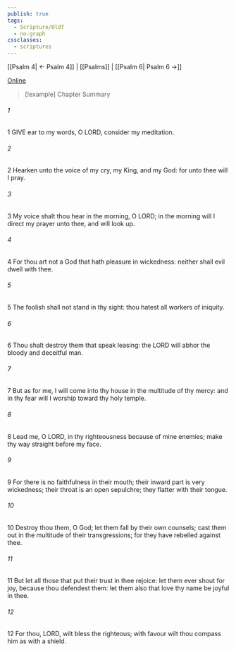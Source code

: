 ```yaml
---
publish: true
tags:
  - Scripture/OldT
  - no-graph
cssclasses:
  - scriptures
---
```

[[Psalm 4| ← Psalm 4]] | [[Psalms]] | [[Psalm 6| Psalm 6 →]]

[Online](https://churchofjesuschrist.org/study/scriptures/ot/ps/5?lang=eng)

>[!example] Chapter Summary
>
###### 1
1 GIVE ear to my words, O LORD, consider my meditation.
###### 2
2 Hearken unto the voice of my cry, my King, and my God: for unto thee will I pray.
###### 3
3 My voice shalt thou hear in the morning, O LORD; in the morning will I direct my prayer unto thee, and will look up.
###### 4
4 For thou art not a God that hath pleasure in wickedness: neither shall evil dwell with thee.
###### 5
5 The foolish shall not stand in thy sight: thou hatest all workers of iniquity.
###### 6
6 Thou shalt destroy them that speak leasing: the LORD will abhor the bloody and deceitful man.
###### 7
7 But as for me, I will come into thy house in the multitude of thy mercy: and in thy fear will I worship toward thy holy temple.
###### 8
8 Lead me, O LORD, in thy righteousness because of mine enemies; make thy way straight before my face.
###### 9
9 For there is no faithfulness in their mouth; their inward part is very wickedness; their throat is an open sepulchre; they flatter with their tongue.
###### 10
10 Destroy thou them, O God; let them fall by their own counsels; cast them out in the multitude of their transgressions; for they have rebelled against thee.
###### 11
11 But let all those that put their trust in thee rejoice: let them ever shout for joy, because thou defendest them: let them also that love thy name be joyful in thee.
###### 12
12 For thou, LORD, wilt bless the righteous; with favour wilt thou compass him as with a shield.



